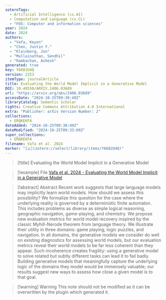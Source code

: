 ```yaml
---
zoteroTags:
  - Artificial Intelligence (cs.AI)
  - Computation and Language (cs.CL)
  - "FOS: Computer and information sciences"
year: 2024
date: 2024
authors:
  - "Vafa, Keyon"
  - "Chen, Justin Y."
  - "Kleinberg, Jon"
  - "Mullainathan, Sendhil"
  - "Rambachan, Ashesh"
generated: true
key: Y6682U4Q
version: 2253
itemType: journalArticle
title: Evaluating the World Model Implicit in a Generative Model
DOI: 10.48550/ARXIV.2406.03689
url: "https://arxiv.org/abs/2406.03689"
accessDate: "2024-10-25T09:30:49Z"
libraryCatalog: Semantic Scholar
rights: Creative Commons Attribution 4.0 International
extra: "Publisher: arXiv Version Number: 2"
collections:
  - ERQKEKFA
dateAdded: "2024-10-25T09:30:49Z"
dateModified: "2024-10-25T09:33:09Z"
super_collections:
  - ERQKEKFA
filename: Vafa et al. 2024
marker: "[🇿](zotero://select/library/items/Y6682U4Q)"
---
```


> [!title] Evaluating the World Model Implicit in a Generative Model

> [!example] File
> [Vafa et al. 2024 - Evaluating the World Model Implicit in a Generative Model](/Papers/PDFs/Vafa%20et%20al.%202024%20-%20Evaluating%20the%20World%20Model%20Implicit%20in%20a%20Generative%20Model.pdf)

> [!abstract] Abstract
> Recent work suggests that large language models may implicitly learn world models. How should we assess this possibility? We formalize this question for the case where the underlying reality is governed by a deterministic finite automaton. This includes problems as diverse as simple logical reasoning, geographic navigation, game-playing, and chemistry. We propose new evaluation metrics for world model recovery inspired by the classic Myhill-Nerode theorem from language theory. We illustrate their utility in three domains: game playing, logic puzzles, and navigation. In all domains, the generative models we consider do well on existing diagnostics for assessing world models, but our evaluation metrics reveal their world models to be far less coherent than they appear. Such incoherence creates fragility: using a generative model to solve related but subtly different tasks can lead it to fail badly. Building generative models that meaningfully capture the underlying logic of the domains they model would be immensely valuable; our results suggest new ways to assess how close a given model is to that goal.

>[!warning] Warning
> This note should not be modified as it can be overwritten by the plugin which generated it.


